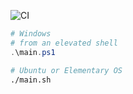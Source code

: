 ![CI](https://github.com/doetlingerlukas/dotfiles/workflows/CI/badge.svg)


```powershell
# Windows
# from an elevated shell
.\main.ps1
```

```sh
# Ubuntu or Elementary OS
./main.sh
```
